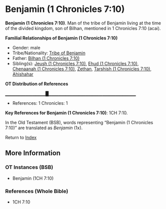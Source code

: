 # Benjamin (1 Chronicles 7:10)
**Benjamin (1 Chronicles 7:10)**. 
Man of the tribe of Benjamin living at the time of the divided kingdom, son of Bilhan, mentioned in 1 Chronicles 7:10 (acai). 




**Familial Relationships of Benjamin (1 Chronicles 7:10)**


* Gender: male
* Tribe/Nationality: [Tribe of Benjamin](../../../groups/md/acai/Benjamin.md)
* Father: [Bilhan (1 Chronicles 7:10)](Bilhan.2.md)
* Sibling(s): [Jeush (1 Chronicles 7:10)](Jeush.2.md), [Ehud (1 Chronicles 7:10)](Ehud.2.md), [Chenaanah (1 Chronicles 7:10)](Chenaanah.2.md), [Zethan](Zethan.md), [Tarshish (1 Chronicles 7:10)](Tarshish.2.md), [Ahishahar](Ahishahar.md)


**OT Distribution of References**

▁▁▁▁▁▁▁▁▁▁▁▁█▁▁▁▁▁▁▁▁▁▁▁▁▁▁▁▁▁▁▁▁▁▁▁▁▁▁
* References: 1 Chronicles: 1



**Key References for Benjamin (1 Chronicles 7:10)**: 
1CH 7:10. 


In the Old Testament (BSB), words representing “Benjamin (1 Chronicles 7:10)” are translated as 
*Benjamin* (1x). 




Return to [Index](00-Index.md)

## More Information

### OT Instances (BSB)

* Benjamin (1CH 7:10)



### References (Whole Bible)

* 1CH 7:10



